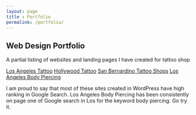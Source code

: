 ```yaml
---
layout: page
title : Portfolio
permalink: /portfolio/
---
```

<h2>Web Design Portfolio</h2>
<p>A partial listing of websites and landing pages I have created for tattoo shop</p>

[Los Angeles Tattoo](https://www.losangelestattoo.com/)
[Hollywood Tattoo](https://www.hollywoodtattoo.com/)
[San Bernardino Tattoo Shops](https://sanbernardinotattooshops.com/)
[Los Angeles Body Piercing](https://losangelesbodypiercing.com/)

I am proud to say that most of these sites created in WordPress have high ranking in Google Search. Los Angeles Body Piercing 
has been consistently on page one of Google search in Los for the keyword body piercing. Go try it.


<br>
